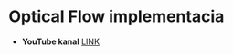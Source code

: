 # Optical Flow implementacia

* **YouTube kanal** [LINK](https://www.youtube.com/channel/UC3y_UdGTRIsJH04tpzI-7fA?view_as=subscriber)

